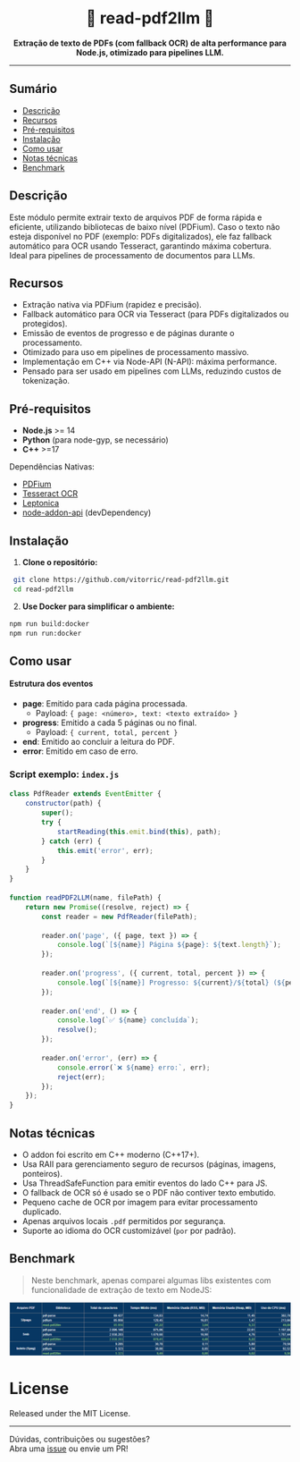 <div align="center">
    
# 📑 read-pdf2llm 📑
    
**Extração de texto de PDFs (com fallback OCR) de alta performance para Node.js, otimizado para pipelines LLM.**  
</div>

----

## Sumário

-   [Descrição](#descrição)
-   [Recursos](#recursos)
-   [Pré-requisitos](#pré-requisitos)
-   [Instalação](#instalação)
-   [Como usar](#como-usar)
-   [Notas técnicas](#notas-técnicas)
-   [Benchmark](#benchmark)

## Descrição

Este módulo permite extrair texto de arquivos PDF de forma rápida e eficiente, utilizando bibliotecas de baixo nível (PDFium). Caso o texto não esteja disponível no PDF (exemplo: PDFs digitalizados), ele faz fallback automático para OCR usando Tesseract, garantindo máxima cobertura. Ideal para pipelines de processamento de documentos para LLMs.

## Recursos

-   Extração nativa via PDFium (rapidez e precisão).
-   Fallback automático para OCR via Tesseract (para PDFs digitalizados ou protegidos).
-   Emissão de eventos de progresso e de páginas durante o processamento.
-   Otimizado para uso em pipelines de processamento massivo.
-   Implementação em C++ via Node-API (N-API): máxima performance.  
-   Pensado para ser usado em pipelines com LLMs, reduzindo custos de tokenização.
    

## Pré-requisitos

-   **Node.js** >= 14
-   **Python** (para node-gyp, se necessário)
-   **C++** >=17

Dependências Nativas:
- [PDFium](https://pdfium.googlesource.com/pdfium/)
- [Tesseract OCR](https://github.com/tesseract-ocr/tesseract)
- [Leptonica](https://github.com/DanBloomberg/leptonica)
- [node-addon-api](https://github.com/nodejs/node-addon-api) (devDependency)

## Instalação

1.  **Clone o repositório:**

```sh
 git clone https://github.com/vitorric/read-pdf2llm.git
 cd read-pdf2llm
```
    
2.   **Use Docker para simplificar o ambiente:** 

```sh
npm run build:docker
npm run run:docker
```

## Como usar

#### Estrutura dos eventos

-   **page**: Emitido para cada página processada.
    -   Payload: `{ page: <número>, text: <texto extraído> }`
-   **progress**: Emitido a cada 5 páginas ou no final.
    -   Payload: `{ current, total, percent }`
-   **end**: Emitido ao concluir a leitura do PDF.
-   **error**: Emitido em caso de erro.

### Script exemplo: `index.js`


```javascript
class PdfReader extends EventEmitter {
    constructor(path) {
        super();
        try {
            startReading(this.emit.bind(this), path);
        } catch (err) {
            this.emit('error', err);
        }
    }
}

function readPDF2LLM(name, filePath) {
    return new Promise((resolve, reject) => {
        const reader = new PdfReader(filePath);

        reader.on('page', ({ page, text }) => {
            console.log(`[${name}] Página ${page}: ${text.length}`);
        });

        reader.on('progress', ({ current, total, percent }) => {
            console.log(`[${name}] Progresso: ${current}/${total} (${percent.toFixed(1)}%)`);
        });

        reader.on('end', () => {
            console.log(`✅ ${name} concluída`);
            resolve();
        });

        reader.on('error', (err) => {
            console.error(`❌ ${name} erro:`, err);
            reject(err);
        });
    });
}
```
## Notas técnicas

-   O addon foi escrito em C++ moderno (C++17+).
-   Usa RAII para gerenciamento seguro de recursos (páginas, imagens, ponteiros).
-   Usa ThreadSafeFunction para emitir eventos do lado C++ para JS.
-   O fallback de OCR só é usado se o PDF não contiver texto embutido.
-   Pequeno cache de OCR por imagem para evitar processamento duplicado.
-   Apenas arquivos locais `.pdf` permitidos por segurança.
-   Suporte ao idioma do OCR customizável (`por` por padrão).

## Benchmark

> Neste benchmark, apenas comparei algumas libs existentes com funcionalidade de extração de texto em NodeJS:

![benchmark libs extracao texto](imgs/benchmark_text.png?no-preview=1)


# License

Released under the MIT License.

----

Dúvidas, contribuições ou sugestões?  
Abra uma [issue](https://github.com/vitorric/read-pdf2llm/issues) ou envie um PR!
